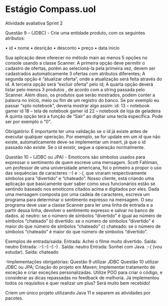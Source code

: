 # Estágio Compass.uol

Atividade avaliativa Sprint 2

Questão 9 – (JDBC) - Crie uma entidade produto, com os seguintes atributos:

• id
• nome
• desrição
• desconto
• preço
• data inicio

Sua aplicação deve oferecer no método main ao menos 5 opções no console usando a
classe Scanner.
A primeira opção deve permitir o cadastro de ofertas, porém ao selecioná-la pela primeira
vez, devem ser cadastrados automaticamente 3 ofertas com atributos diferentes;
A segunda opção é “atualizar oferta”, onde a atualização será feita através do id.
A terceira opção será “excluir oferta” pelo id;
A quarta opção deverá listar pelo menos 3 produtos , de acordo com a string passada pelo
Scanner. Além disso, os produtos que serão mostrados, podem conter a palavra no início, meio ou
fim de um registro do banco. Se por exemplo eu passar “xpto notebook”, deveria mostrar algo
assim:
id: 13 – notebook gamer
id 18 – tela de notebook gamer
id 22 – notebook de loja de geladeira
A quinta opção terá a função de “Sair” ao digitar uma tecla específica. Pode ser por exemplo
o “0”.

Obrigatório: É importante ter uma validação se o id já existe antes de executar qualquer
operação. Por exemplo, se for update em um id que não existe, automaticamente deve-se
implementar um insert, já que o id passado não existe.
Se o id existir, segue a operação normalmente.


Questão 10 – (JDBC ou JPA) - Emoticons são símbolos usados para expressar o sentimento de quem
escreve uma mensagem. Scott Fahlman, um professor de uma universidade americana, foi o
primeiro a propor o uso das sequências de caracteres :-) e :-(, que viraram respectivamente
símbolos para “divertido” e “chateado”.
Nosso cliente, está criando uma aplicação que basicamente quer saber como seus
funcionários estão se sentindo baseado nos emoticons citados acima e digitados por eles.
Dada uma mensagem composta por uma cadeia de caracteres, escreva um programa para
determinar o sentimento expresso na mensagem. O seu programa deve usar a classe Scanner para
ler uma linha de entrada e a partir dessa linha, devolver o sentimento expresso e salvar no banco
de dados.
a) neutro: se o número de símbolos “divertido” é igual ao número de símbolos
“chateado”
b) divertido: se o número de símbolos “divertido” é maior do que número de símbolos
“chateado”
c) chateado: se o número de símbolos “chateado” é maior do que número de símbolos
“divertido”.


Exemplos de entrada/saida:
Entrada: Achei o filme muito divertido. Saída: neutro
Entrada: :-):-(:-(:-) . Saída: neutro
Entrada: Sonhei com Java. :-( (vou estudar). Saída: chateado

-Implementações obrigatórias:
Questão 9 utilizar JDBC
Questão 10 utilizar JDBC ou JPA;
Criação do projeto em Maven;
Implementar tratamento de exceção e criar exceções personalizadas.
Utilize POO para criar o código, e considerar as dicas repassadas no feedback de melhoria. Já
implementou todos os requisitos e quer realizar um plus? Será muito bem recebido!

Criem um único projeto utilizando Java 11 e separem as atividades por pacotes.
